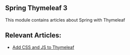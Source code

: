 ## Spring Thymeleaf 3

This module contains articles about Spring with Thymeleaf

## Relevant Articles:
- [Add CSS and JS to Thymeleaf](https://www.baeldung.com/spring-thymeleaf-css-js)
